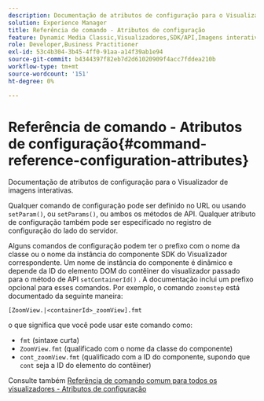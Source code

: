 ```yaml
---
description: Documentação de atributos de configuração para o Visualizador de imagens interativas.
solution: Experience Manager
title: Referência de comando - Atributos de configuração
feature: Dynamic Media Classic,Visualizadores,SDK/API,Imagens interativas
role: Developer,Business Practitioner
exl-id: 53c4b304-3b45-4ff0-91aa-a14f39ab1e94
source-git-commit: b4344397f82eb7d2d61020909f4acc7fddea210b
workflow-type: tm+mt
source-wordcount: '151'
ht-degree: 0%

---
```


# Referência de comando - Atributos de configuração{#command-reference-configuration-attributes}

Documentação de atributos de configuração para o Visualizador de imagens interativas.

Qualquer comando de configuração pode ser definido no URL ou usando `setParam()`, ou `setParams()`, ou ambos os métodos de API. Qualquer atributo de configuração também pode ser especificado no registro de configuração do lado do servidor.

Alguns comandos de configuração podem ter o prefixo com o nome da classe ou o nome da instância do componente SDK do Visualizador correspondente. Um nome de instância do componente é dinâmico e depende da ID do elemento DOM do contêiner do visualizador passado para o método de API `setContainerId()` . A documentação inclui um prefixo opcional para esses comandos. Por exemplo, o comando `zoomstep` está documentado da seguinte maneira:

`[ZoomView.|<containerId>_zoomView].fmt`

o que significa que você pode usar este comando como:

* `fmt` (sintaxe curta)
* `ZoomView.fmt` (qualificado com o nome da classe do componente)
* `cont_zoomView.fmt` (qualificado com a ID do componente, supondo que  `cont` seja a ID do elemento do contêiner)

Consulte também [Referência de comando comum para todos os visualizadores - Atributos de configuração](../../../r-html5-viewer-20-cmdref-configattrib/r-html5-viewer-20-cmdref-configattrib.md#concept-850e0f2c49b949deb7cfbfd330d329bd)
